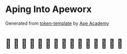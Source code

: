 # Aping Into Apeworx

Generated from [token-template](https://github.com/ApeAcademy/token-template) by [Ape Academy](academy.apeworx.io)


# :gorilla: :gorilla: :gorilla: :gorilla: :gorilla: :gorilla: :gorilla: :gorilla: :gorilla: :gorilla: :gorilla: :gorilla: :gorilla: :gorilla: :gorilla:
